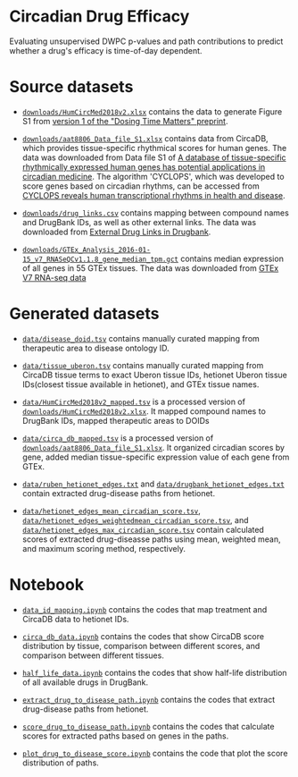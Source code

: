 # Circadian Drug Efficacy

Evaluating unsupervised DWPC p-values and path contributions to predict whether a drug's efficacy is time-of-day dependent.


# Source datasets

+ [`downloads/HumCircMed2018v2.xlsx`](downloads/HumCircMed2018v2.xlsx) contains the data to generate Figure S1 from [version 1 of the "Dosing Time Matters" preprint](https://www.biorxiv.org/content/10.1101/570119v1.full).

+ [`downloads/aat8806_Data_file_S1.xlsx`](downloads/aat8806_Data_file_S1.xlsx) contains data from CircaDB, which provides tissue-specific rhythmical scores for human genes. 
  The data was downloaded from Data file S1 of [A database of tissue-specific rhythmically expressed human genes has potential applications in circadian medicine](https://doi.org/10.1126/scitranslmed.aat8806).
  The algorithm 'CYCLOPS', which was developed to score genes based on circadian rhythms, can be accessed from [CYCLOPS reveals human transcriptional rhythms in health and disease](https://doi.org/10.1073/pnas.1619320114).

+ [`downloads/drug_links.csv`](downloads/drug_links.csv) contains mapping between compound names and DrugBank IDs, as well as other external links.
  The data was downloaded from [External Drug Links in Drugbank](https://www.drugbank.ca/releases/5-1-3/downloads/all-drug-links).

+ [`downloads/GTEx_Analysis_2016-01-15_v7_RNASeQCv1.1.8_gene_median_tpm.gct`](downloads/GTEx_Analysis_2016-01-15_v7_RNASeQCv1.1.8_gene_median_tpm.gct) contains median expression of all genes in 55 GTEx tissues.
  The data was downloaded from [GTEx V7 RNA-seq data](https://storage.googleapis.com/gtex_analysis_v7/rna_seq_data/GTEx_Analysis_2016-01-15_v7_RNASeQCv1.1.8_gene_median_tpm.gct.gz)

# Generated datasets

+ [`data/disease_doid.tsv`](data/disease_doid.tsv) contains manually curated mapping from therapeutic area to disease ontology ID.

+ [`data/tissue_uberon.tsv`](data/tissue_uberon.tsv) contains manually curated mapping from CircaDB tissue terms to exact Uberon tissue IDs, hetionet Uberon tissue IDs(closest tissue available in hetionet), and GTEx tissue names.

+ [`data/HumCircMed2018v2_mapped.tsv`](data/HumCircMed2018v2_mapped.tsv) is a processed version of [`downloads/HumCircMed2018v2.xlsx`](downloads/HumCircMed2018v2.xlsx). 
  It mapped compound names to DrugBank IDs, mapped therapeutic areas to DOIDs

+ [`data/circa_db_mapped.tsv`](data/circa_db_mapped.tsv) is a processed version of [`downloads/aat8806_Data_file_S1.xlsx`](downloads/aat8806_Data_file_S1.xlsx).
  It organized circadian scores by gene, added median tissue-specific expression value of each gene from GTEx.

+ [`data/ruben_hetionet_edges.txt`](data/ruben_hetionet_edges.txt) and [`data/drugbank_hetionet_edges.txt`](data/drugbank_hetionet_edges.txt) contain extracted drug-disease paths from hetionet.

+ [`data/hetionet_edges_mean_circadian_score.tsv`](data/hetionet_edges_mean_circadian_score.tsv), [`data/hetionet_edges_weightedmean_circadian_score.tsv`](data/hetionet_edges_weightedmean_circadian_score.tsv), and [`data/hetionet_edges_max_circadian_score.tsv`](data/hetionet_edges_max_circadian_score.tsv) contain calculated scores of extracted drug-diseasse paths using mean, weighted mean, and maximum scoring method, respectively.

# Notebook

+ [`data_id_mapping.ipynb`](data_id_mapping.ipynb) contains the codes that map treatment and CircaDB data to hetionet IDs.  

+ [`circa_db_data.ipynb`](circa_db_data.ipynb) contains the codes that show CircaDB score distribution by tissue, comparison between different scores, and comparison between different tissues.

+ [`half_life_data.ipynb`](half_life_data.ipynb) contains the codes that show half-life distribution of all available drugs in DrugBank.

+ [`extract_drug_to_disease_path.ipynb`](extract_drug_to_disease_path.ipynb) contains the codes that extract drug-disease paths from hetionet.

+ [`score_drug_to_disease_path.ipynb`](score_drug_to_disease_path.ipynb) contains the codes that calculate scores for extracted paths based on genes in the paths.

+ [`plot_drug_to_disease_score.ipynb`](plot_drug_to_disease_score.ipynb) contains the code that plot the score distribution of paths.
